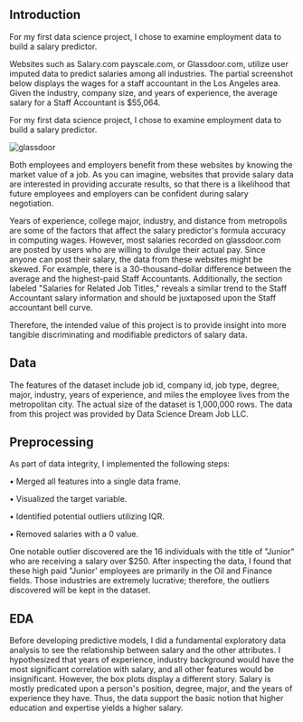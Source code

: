 ## Introduction 
 
For my first data science project, I chose to examine employment data to build a salary predictor.  
 
Websites such as Salary.com payscale.com, or Glassdoor.com, utilize user imputed data to predict salaries among all industries. The partial screenshot below displays the wages for a staff accountant in the Los Angeles area. Given the industry, company size, and years of experience, the average salary for a Staff Accountant is $55,064.  

For my first data science project, I chose to examine employment data to build a salary predictor.  

![glassdoor](https://user-images.githubusercontent.com/58884061/77726559-6f94ae00-6fb5-11ea-876f-89caf7699fb3.png)

Both employees and employers benefit from these websites by knowing the market value of a job. As you can imagine, websites that provide salary data are interested in providing accurate results, so that there is a likelihood that future employees and employers can be confident during salary negotiation.
 
Years of experience, college major, industry, and distance from metropolis are some of the factors that affect the salary predictor's formula accuracy in computing wages. However, most salaries recorded on glassdoor.com are posted by users who are willing to divulge their actual pay. Since anyone can post their salary, the data from these websites might be skewed. For example, there is a 30-thousand-dollar difference between the average and the highest-paid Staff Accountants. Additionally, the section labeled "Salaries for Related Job Titles," reveals a similar trend to the Staff Accountant salary information and should be juxtaposed upon the Staff accountant bell curve.
 
Therefore, the intended value of this project is to provide insight into more tangible discriminating and modifiable predictors of salary data.

## Data

The features of the dataset include job id, company id, job type, degree, major, industry, years of experience, and miles the employee lives from the metropolitan city. The actual size of the dataset is 1,000,000 rows. The data from this project was provided by Data Science Dream Job LLC.

## Preprocessing 

As part of data integrity, I implemented the following steps:

•	Merged all features into a single data frame. 

•	Visualized the target variable. 

•	Identified potential outliers utilizing IQR. 

•	Removed salaries with a 0 value. 

One notable outlier discovered are the 16 individuals with the title of "Junior" who are receiving a salary over $250. After inspecting the data, I found that these high paid "Junior' employees are primarily in the Oil and Finance fields. Those industries are extremely lucrative; therefore, the outliers discovered will be kept in the dataset.

## EDA 

Before developing predictive models, I did a fundamental exploratory data analysis to see the relationship between salary and the other attributes. I hypothesized that years of experience, industry background would have the most significant correlation with salary, and all other features would be insignificant. However, the box plots display a different story. Salary is mostly predicated upon a person's position, degree, major, and the years of experience they have. Thus, the data support the basic notion that higher education and expertise yields a higher salary. 


